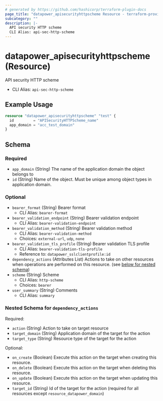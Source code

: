 ```yaml
---
# generated by https://github.com/hashicorp/terraform-plugin-docs
page_title: "datapower_apisecurityhttpscheme Resource - terraform-provider-datapower"
subcategory: ""
description: |-
  API security HTTP scheme
  CLI Alias: api-sec-http-scheme
---
```


# datapower_apisecurityhttpscheme (Resource)

API security HTTP scheme
  - CLI Alias: `api-sec-http-scheme`

## Example Usage

```terraform
resource "datapower_apisecurityhttpscheme" "test" {
  id         = "APISecurityHTTPScheme_name"
  app_domain = "acc_test_domain"
}
```

<!-- schema generated by tfplugindocs -->
## Schema

### Required

- `app_domain` (String) The name of the application domain the object belongs to
- `id` (String) Name of the object. Must be unique among object types in application domain.

### Optional

- `bearer_format` (String) Bearer format
  - CLI Alias: `bearer-format`
- `bearer_validation_endpoint` (String) Bearer validation endpoint
  - CLI Alias: `bearer-validation-endpoint`
- `bearer_validation_method` (String) Bearer validation method
  - CLI Alias: `bearer-validation-method`
  - Choices: `external-url`, `udp`, `none`
- `bearer_validation_tls_profile` (String) Bearer validation TLS profile
  - CLI Alias: `bearer-validation-tls-profile`
  - Reference to: `datapower_sslclientprofile:id`
- `dependency_actions` (Attributes List) Actions to take on other resources when operations are performed on this resource. (see [below for nested schema](#nestedatt--dependency_actions))
- `scheme` (String) Scheme
  - CLI Alias: `http-scheme`
  - Choices: `bearer`
- `user_summary` (String) Comments
  - CLI Alias: `summary`

<a id="nestedatt--dependency_actions"></a>
### Nested Schema for `dependency_actions`

Required:

- `action` (String) Action to take on target resource
- `target_domain` (String) Application domain of the target for the action
- `target_type` (String) Resource type of the target for the action

Optional:

- `on_create` (Boolean) Execute this action on the target when creating this resource.
- `on_delete` (Boolean) Execute this action on the target when deleting this resource.
- `on_update` (Boolean) Execute this action on the target when updating this resource.
- `target_id` (String) Id of the target for the action (required for all resources except `resource_datapower_domain`)

